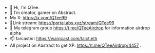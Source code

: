 - 👋 Hi, I’m QTee.
- 👀 I’m creator, gamer on Abstract.
- My X: https://x.com/QTee99
- 🌱Link stream: https://portal.abs.xyz/stream/QTee99 
- 💞️ My telegram group https://t.me/QTeeAirdrop for information airdrop alpha
- 📫 farcaster: https://warpcast.com/taict.eth
- All project on Abstract to get XP: https://t.me/QTeeAirdrop/4457 .

